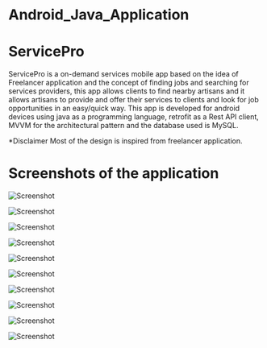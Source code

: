# Android_Java_Application
# ServicePro

ServicePro is a on-demand services mobile app based on the idea of Freelancer application and the concept of finding jobs and searching for services providers, this app allows clients to find nearby artisans and it allows artisans to provide and offer their services to clients and look for job opportunities in an easy/quick way.
This app is developed for android devices using java as a programming language, retrofit as a Rest API client, MVVM for the architectural pattern and the database used is MySQL.

*Disclaimer
Most of the design is inspired from freelancer application. 


# Screenshots of the application

![Screenshot](https://github.com/Aouatef-Djeghri/Android_Java_Application/blob/main/servicePro%20screenshots/login.png)

![Screenshot](https://github.com/Aouatef-Djeghri/Android_Java_Application/blob/main/servicePro%20screenshots/sigup.jpg)

![Screenshot](https://github.com/Aouatef-Djeghri/Android_Java_Application/blob/main/servicePro%20screenshots/Add%20Fragment.jpg)

![Screenshot](https://github.com/Aouatef-Djeghri/Android_Java_Application/blob/main/servicePro%20screenshots/select%20work%20type.jpg)

![Screenshot](https://github.com/Aouatef-Djeghri/Android_Java_Application/blob/main/servicePro%20screenshots/search.jpg)

![Screenshot](https://github.com/Aouatef-Djeghri/Android_Java_Application/blob/main/servicePro%20screenshots/Asseignments%20Fragment%20Artisan.jpg)

![Screenshot](https://github.com/Aouatef-Djeghri/Android_Java_Application/blob/main/servicePro%20screenshots/Asseignments%20Fragment%20Client.jpg)

![Screenshot](https://github.com/Aouatef-Djeghri/Android_Java_Application/blob/main/servicePro%20screenshots/work%20details.jpg)

![Screenshot](https://github.com/Aouatef-Djeghri/Android_Java_Application/blob/main/servicePro%20screenshots/Edit%20Profile.png)

![Screenshot](https://github.com/Aouatef-Djeghri/Android_Java_Application/blob/main/servicePro%20screenshots/Profile.jpg)











